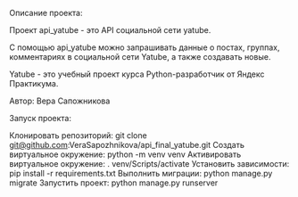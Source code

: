Описание проекта:

Проект api_yatube - это API социальной сети yatube.

С помощью api_yatube можно запрашивать данные о постах, группах, комментариях в социальной сети Yatube, а также создавать новые.

Yatube - это учебный проект курса Python-разработчик от Яндекс Практикума.

Автор: Вера Сапожникова

Запуск проекта:

Клонировать репозиторий: git clone git@github.com:VeraSapozhnikova/api_final_yatube.git
Cоздать виртуальное окружение: python -m venv venv
Активировать виртуальное окружение: . venv/Scripts/activate
Установить зависимости: pip install -r requirements.txt
Выполнить миграции: python manage.py migrate
Запустить проект: python manage.py runserver